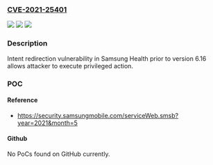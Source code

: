 ### [CVE-2021-25401](https://cve.mitre.org/cgi-bin/cvename.cgi?name=CVE-2021-25401)
![](https://img.shields.io/static/v1?label=Product&message=Samsung%20Health&color=blue)
![](https://img.shields.io/static/v1?label=Version&message=%3C%206.16%20&color=brighgreen)
![](https://img.shields.io/static/v1?label=Vulnerability&message=CWE-20%20%3A%20Improper%20Input%20Validation&color=brighgreen)

### Description

Intent redirection vulnerability in Samsung Health prior to version 6.16 allows attacker to execute privileged action.

### POC

#### Reference
- https://security.samsungmobile.com/serviceWeb.smsb?year=2021&month=5

#### Github
No PoCs found on GitHub currently.

